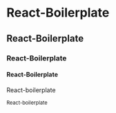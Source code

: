 # React-Boilerplate
## React-Boilerplate
### React-Boilerplate
#### React-Boilerplate
React-boilerplate

<sub>React-boilerplate</sub>
